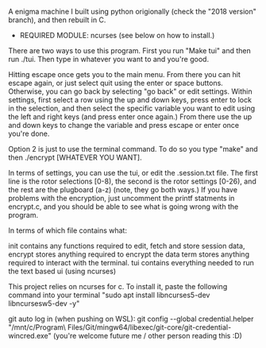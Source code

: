 A enigma machine I built using python origionally (check the "2018 version" branch), and then rebuilt in C.
- REQUIRED MODULE: ncurses (see below on how to install.)

There are two ways to use this program. First you run "Make tui" and then run
./tui. Then type in whatever you want to and you're good.

Hitting escape once gets you to the main menu. From there you can hit escape
again, or just select quit using the enter or space buttons.
Otherwise, you can go back by selecting "go back"
or edit settings. Within settings, first select a row using the up and down
keys, press enter to lock in the selection, and then select the specific
variable you want to edit using the left and right keys (and press enter once
again.) From there use the up and down keys to change the variable and press
escape or enter once you're done.

Option 2 is just to use the terminal command. To do so you type "make" and then
./encrypt [WHATEVER YOU WANT].

In terms of settings, you can use the tui, or edit the .session.txt file.
The first line is the rotor selections [0-8), the second is the rotor settings
[0-26), and the rest are the plugboard (a-z) (note, they go both ways.) If you have
problems with the encryption, just uncomment the printf statments in encrypt.c,
and you should be able to see what is going wrong with the program.

In terms of which file contains what:

init contains any functions required to edit, fetch and store session data,
encrypt stores anything required to encrypt the data
term stores anything required to interact with the terminal.
tui contains everything needed to run the text based ui (using ncurses)

This project relies on ncurses for c. To install it, paste the following command into your terminal
"sudo apt install libncurses5-dev libncursesw5-dev -y"


git auto log in (when pushing on WSL):
  git config --global credential.helper "/mnt/c/Program\ Files/Git/mingw64/libexec/git-core/git-credential-wincred.exe"
(you're welcome future me / other person reading this :D)
